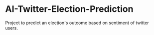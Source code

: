 # AI-Twitter-Election-Prediction
Project to predict an election's outcome based on sentiment of twitter users.
